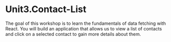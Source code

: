 # Unit3.Contact-List
The goal of this workshop is to learn the fundamentals of data fetching with React. You will build an application that allows us to view a list of contacts and click on a selected contact to gain more details about them.
